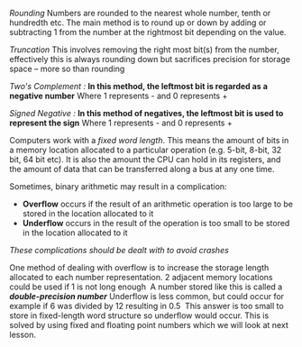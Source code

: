 *Rounding*
Numbers are rounded to the nearest whole number, tenth or hundredth etc. The main method is to round up or down by adding or subtracting 1 from the number at the rightmost bit depending on the value.

*Truncation*
This involves removing the right most bit(s) from the number, effectively this is always rounding down but sacrifices precision for storage space – more so than rounding

*Two's Complement :*
**In this method, the leftmost bit is regarded as a negative number**
Where 1 represents - and 0 represents +

*Signed Negative :*
**In this method of negatives, the leftmost bit is used to represent the sign**
Where 1 represents - and 0 represents +

Computers work with a *fixed word length*.
This means the amount of bits in a memory location allocated to a particular operation (e.g. 5-bit, 8-bit, 32 bit, 64 bit etc). It is also the amount the CPU can hold in its registers, and the amount of data that can be transferred along a bus at any one time. 

Sometimes, binary arithmetic may result in a complication: 
- **Overflow** occurs if the result of an arithmetic operation is too large to be stored in the location allocated to it 
- **Underflow** occurs in the result of the operation is too small to be stored in the location allocated to it 

*These complications should be dealt with to avoid crashes*

One method of dealing with overflow is to increase the storage length allocated to each number representation. 2 adjacent memory locations could be used if 1 is not long enough 
A number stored like this is called a **_double-precision number_**
Underflow is less common, but could occur for example if 6 was divided by 12 resulting in 0.5 
This answer is too small to store in fixed-length word structure so underflow would occur. This is solved by using fixed and floating point numbers which we will look at next lesson.

```folder-index-content
```
